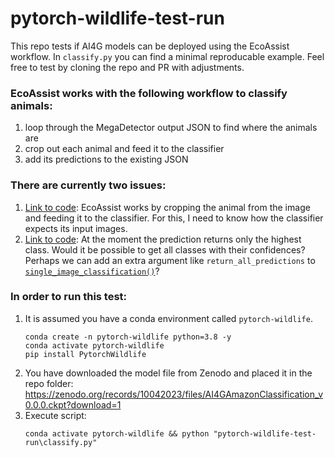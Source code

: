 # pytorch-wildlife-test-run

This repo tests if AI4G models can be deployed using the EcoAssist workflow. In `classify.py` you can find a minimal reproducable example. Feel free to test by cloning the repo and PR with adjustments.

### EcoAssist works with the following workflow to classify animals:
1. loop through the MegaDetector output JSON to find where the animals are
2. crop out each animal and feed it to the classifier
3. add its predictions to the existing JSON

### There are currently two issues:
1. [Link to code](https://github.com/PetervanLunteren/pytorch-wildlife-test-run/blob/main/classify.py#L41): EcoAssist works by cropping the animal from the image and feeding it to the classifier. For this, I need to know how the classifier expects its input images.
2. [Link to code](https://github.com/PetervanLunteren/pytorch-wildlife-test-run/blob/main/classify.py#L67): At the moment the prediction returns only the highest class. Would it be possible to get all classes with their confidences? Perhaps we can add an extra argument like `return_all_predictions` to [`single_image_classification()`](https://github.com/microsoft/CameraTraps/blob/main/PytorchWildlife/models/classification/resnet/base_classifier.py#L133)?

### In order to run this test:
1. It is assumed you have a conda environment called `pytorch-wildlife`.
    ```
    conda create -n pytorch-wildlife python=3.8 -y
    conda activate pytorch-wildlife
    pip install PytorchWildlife
    ```
2. You have downloaded the model file from Zenodo and placed it in the repo folder: https://zenodo.org/records/10042023/files/AI4GAmazonClassification_v0.0.0.ckpt?download=1
3. Execute script:
    ```
    conda activate pytorch-wildlife && python "pytorch-wildlife-test-run\classify.py"
    ```

